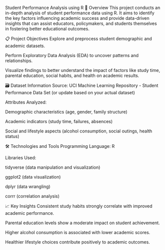 Student Performance Analysis using R
🧠 Overview
This project conducts an in-depth analysis of student performance data using R. It aims to identify the key factors influencing academic success and provide data-driven insights that can assist educators, policymakers, and students themselves in fostering better educational outcomes.

📋 Project Objectives
Explore and preprocess student demographic and academic datasets.

Perform Exploratory Data Analysis (EDA) to uncover patterns and relationships.

Visualize findings to better understand the impact of factors like study time, parental education, social habits, and health on academic results.

🗃️ Dataset Information
Source: UCI Machine Learning Repository - Student Performance Data Set (or update based on your actual dataset)

Attributes Analyzed:

Demographic characteristics (age, gender, family structure)

Academic indicators (study time, failures, absences)

Social and lifestyle aspects (alcohol consumption, social outings, health status)

🛠️ Technologies and Tools
Programming Language: R

Libraries Used:

tidyverse (data manipulation and visualization)

ggplot2 (data visualization)

dplyr (data wrangling)

corrr (correlation analysis)

📈 Key Insights
Consistent study habits strongly correlate with improved academic performance.

Parental education levels show a moderate impact on student achievement.

Higher alcohol consumption is associated with lower academic scores.

Healthier lifestyle choices contribute positively to academic outcomes.

